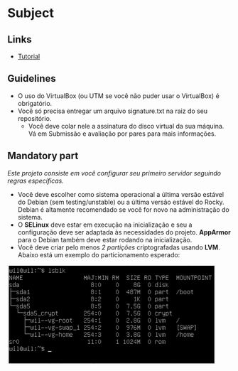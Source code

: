 # Subject

## Links
- [Tutorial](https://github.com/gemartin99/Born2beroot-Tutorial/blob/main/README_POR.md)

## Guidelines
- O uso do VirtualBox (ou UTM se você não puder usar o VirtualBox) é obrigatório.
- Você só precisa entregar um arquivo signature.txt na raiz do seu repositório.
  - Você deve colar nele a assinatura do disco virtual da sua máquina. Vá em Submissão e avaliação por pares para mais informações.

## Mandatory part

*Este projeto consiste em você configurar seu primeiro servidor seguindo regras específicas.*
- Você deve escolher como sistema operacional a última versão estável do Debian (sem testing/unstable) ou a última versão estável do Rocky. Debian é altamente recomendado se você for novo na administração do sistema.
- O **SELinux** deve estar em execução na inicialização e seu a configuração deve ser adaptada às necessidades do projeto. **AppArmor**  para o Debian também deve estar rodando na inicialização.
- Você deve criar pelo menos *2 partições* criptografadas usando **LVM**. Abaixo está um exemplo do particionamento esperado:

![image1.png](./image1.png)
